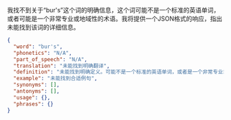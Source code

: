 我找不到关于“bur's”这个词的明确信息，这个词可能不是一个标准的英语单词，或者可能是一个非常专业或地域性的术语。我将提供一个JSON格式的响应，指出未能找到该词的详细信息。

```json
{
  "word": "bur's",
  "phonetics": "N/A",
  "part_of_speech": "N/A",
  "translation": "未能找到明确翻译",
  "definition": "未能找到明确定义。可能不是一个标准的英语单词，或者是一个非常专业或地域性的术语。",
  "example": "未能找到合适例句",
  "synonyms": [],
  "antonyms": [],
  "usage": {},
  "phrases": {}
}
```
 